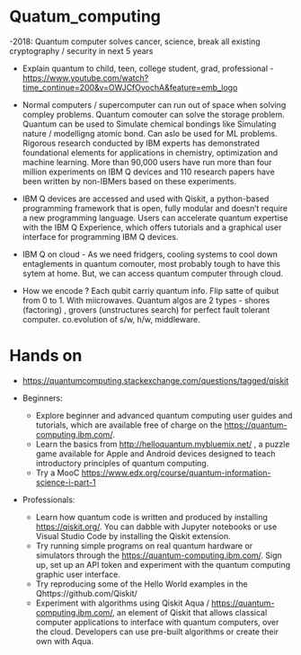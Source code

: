 # Quatum_computing
 
-2018: Quantum computer solves cancer, science, break all existing cryptography / security in next 5 years

- Explain quantum to child, teen, college student, grad, professional - https://www.youtube.com/watch?time_continue=200&v=OWJCfOvochA&feature=emb_logo

- Normal computers / supercomputer can run out of space when solving compley problems. Quantum comouter can solve the storage problem. Quantum can be used to Simulate chemical bondings like Simulating nature / modelligng atomic bond.  Can aslo be used for ML problems. Rigorous research conducted by IBM experts has demonstrated foundational elements for applications in chemistry, optimization and machine learning. More than 90,000 users have run more than four million experiments on IBM Q devices and 110 research papers have been written by non-IBMers based on these experiments.

- IBM Q devices are accessed and used with Qiskit, a python-based programming framework that is open, fully modular and doesn’t require a new programming language. Users can accelerate quantum expertise with the IBM Q Experience, which offers tutorials and a graphical user interface for programming IBM Q devices. 

- IBM Q on cloud - As we need fridgers, cooling systems to cool down entaglements in quantum comouter, most probably tough to have this sytem at home. But, we can access quantum computer through cloud.

- How we encode ? Each qubit carriy quantum info. Flip satte of quibut from 0 to 1. With miicrowaves. Quantum algos are 2 types - shores (factoring) , grovers (unstructures search) for perfect fault tolerant computer. co.evolution of s/w, h/w, middleware. 

# Hands on 

- https://quantumcomputing.stackexchange.com/questions/tagged/qiskit

- Beginners: 
  - Explore beginner and advanced quantum computing user guides and tutorials, which are available free of charge on the https://quantum-computing.ibm.com/. 
  - Learn the basics from http://helloquantum.mybluemix.net/ , a puzzle game available for Apple and Android devices designed to teach introductory principles of quantum computing.
  - Try a MooC https://www.edx.org/course/quantum-information-science-i-part-1

- Professionals: 
  - Learn how quantum code is written and produced by installing https://qiskit.org/. You can dabble with Jupyter notebooks or use Visual Studio Code by installing the Qiskit extension.
  - Try running simple programs on real quantum hardware or simulators through the https://quantum-computing.ibm.com/. Sign up, set up an API token and experiment with the quantum computing graphic user interface.
  - Try reproducing some of the Hello World examples in the Qhttps://github.com/Qiskit/
  - Experiment with algorithms using Qiskit Aqua / https://quantum-computing.ibm.com/, an element of Qiskit that allows classical computer applications to interface with quantum computers, over the cloud. Developers can use pre-built algorithms or create their own with Aqua.

